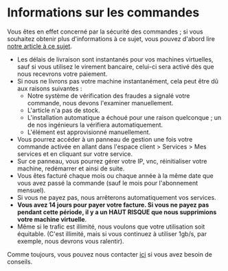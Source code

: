 #  Informations sur les commandes

Vous êtes en effet concerné par la sécurité des commandes ; si vous souhaitez obtenir plus d'informations à ce sujet, vous pouvez d'abord lire [notre article à ce sujet](/securite-des-commandes.md).

-   Les délais de livraison sont instantanés pour vos machines virtuelles, sauf si vous utilisez le virement bancaire, celui-ci sera activé dès que nous recevrons votre paiement.
-   Si nous ne livrons pas votre machine instantanément, cela peut être dû aux raisons suivantes :
    - Notre système de vérification des fraudes a signalé votre commande, nous devons l'examiner manuellement.
    - L'article n'a pas de stock.
    - L'installation automatique a échoué pour une raison quelconque ; un de nos ingénieurs la vérifiera automatiquement.
    - L'élément est approvisionné manuellement.
-   Vous pourrez accéder à un panneau de gestion une fois votre commande activée en allant dans l'espace client > Services > Mes services et en cliquant sur votre service.
-   Sur ce panneau, vous pourrez gérer votre IP, vnc, réinitialiser votre machine, redémarrer et ainsi de suite.
-   Vous êtes facturé chaque mois ou chaque année à la même date que vous avez passé la commande (sauf le mois pour l'abonnement mensuel).
-   Si vous ne payez pas, nous arrêterons automatiquement vos services.
-   **Vous avez 14 jours pour payer votre facture. Si vous ne payez pas pendant cette période, il y a un HAUT RISQUE que nous supprimions votre machine virtuelle**.
-   Même si le trafic est illimité, nous voulons que votre utilisation soit équitable. (C'est illimité, mais si vous continuez à utiliser 1gb/s, par exemple, nous devrons vous ralentir).

Comme toujours, vous pouvez nous contacter [ici](https://polisystems.ch/manager/contact.php?language=french) si vous avez besoin de conseils.
